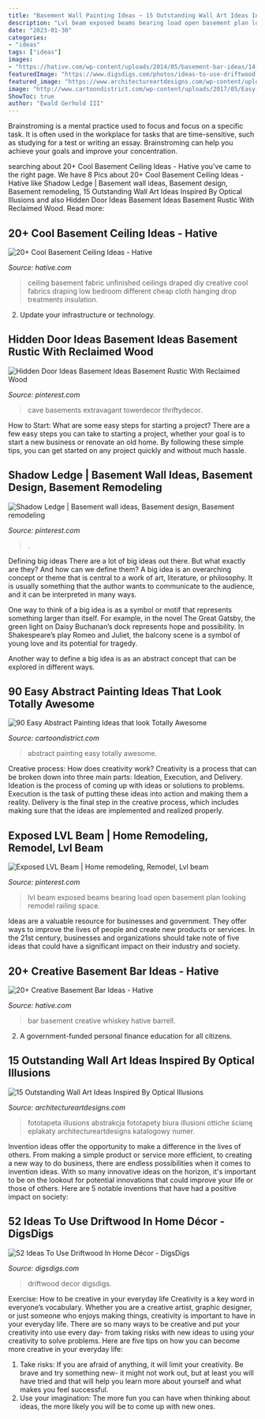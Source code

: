 ```yaml
---
title: "Basement Wall Painting Ideas ~ 15 Outstanding Wall Art Ideas Inspired By Optical Illusions"
description: "Lvl beam exposed beams bearing load open basement plan looking remodel railing space"
date: "2023-01-30"
categories:
- "ideas"
tags: ["ideas"]
images:
- "https://hative.com/wp-content/uploads/2014/05/basement-bar-ideas/14-whiskey-barrell-bar.jpg"
featuredImage: "https://www.digsdigs.com/photos/ideas-to-use-driftwood-in-home-decor-35.jpg"
featured_image: "https://www.architectureartdesigns.com/wp-content/uploads/2017/06/12-16-768x655.jpg"
image: "http://www.cartoondistrict.com/wp-content/uploads/2017/05/Easy-Abstract-Painting-Ideas23.jpg"
ShowToc: true
author: "Ewald Gerhold III"
---
```



Brainstroming is a mental practice used to focus and focus on a specific task. It is often used in the workplace for tasks that are time-sensitive, such as studying for a test or writing an essay. Brainstroming can help you achieve your goals and improve your concentration.

	

		
searching about 20+ Cool Basement Ceiling Ideas - Hative you've came to the right page. We have 8 Pics about 20+ Cool Basement Ceiling Ideas - Hative like Shadow Ledge | Basement wall ideas, Basement design, Basement remodeling, 15 Outstanding Wall Art Ideas Inspired By Optical Illusions and also Hidden Door Ideas Basement Ideas Basement Rustic With Reclaimed Wood. Read more:
		
    
## 20+ Cool Basement Ceiling Ideas - Hative

<img loading=lazy src="https://hative.com/wp-content/uploads/2014/05/basement-ceiling-ideas/10-fabric-basement-ceiling.jpg" onerror="this.onerror=null;this.src='https://tse1.mm.bing.net/th?id=OIP.Uq68x3GP3c-Gd05eaCbOcAHaE7&amp;pid=15.1';" alt="20+ Cool Basement Ceiling Ideas - Hative">

_Source: hative.com_

>ceiling basement fabric unfinished ceilings draped diy creative cool fabrics draping low bedroom different cheap cloth hanging drop treatments insulation. 

	

2. Update your infrastructure or technology.

    
## Hidden Door Ideas Basement Ideas Basement Rustic With Reclaimed Wood

<img loading=lazy src="https://i.pinimg.com/736x/d8/64/0a/d8640a87b51e0e6379772fa96cffb29d.jpg" onerror="this.onerror=null;this.src='https://tse3.mm.bing.net/th?id=OIP.1wgjQTfktPWKjkwptsZJgAHaLH&amp;pid=15.1';" alt="Hidden Door Ideas Basement Ideas Basement Rustic With Reclaimed Wood">

_Source: pinterest.com_

>cave basements extravagant towerdecor thriftydecor. 

	

How to Start: What are some easy steps for starting a project?
There are a few easy steps you can take to starting a project, whether your goal is to start a new business or renovate an old home. By following these simple tips, you can get started on any project quickly and without much hassle.

    
## Shadow Ledge | Basement Wall Ideas, Basement Design, Basement Remodeling

<img loading=lazy src="https://i.pinimg.com/736x/44/77/cd/4477cd727c89bdf262b89ac0ebc8033c--basement-walls-basement-ideas.jpg" onerror="this.onerror=null;this.src='https://tse2.mm.bing.net/th?id=OIP.wGXeEE511v13oW0rUiiy3wHaJ3&amp;pid=15.1';" alt="Shadow Ledge | Basement wall ideas, Basement design, Basement remodeling">

_Source: pinterest.com_

>. 

	

Defining big ideas
There are a lot of big ideas out there. But what exactly are they? And how can we define them?
A big idea is an overarching concept or theme that is central to a work of art, literature, or philosophy. It is usually something that the author wants to communicate to the audience, and it can be interpreted in many ways.

One way to think of a big idea is as a symbol or motif that represents something larger than itself. For example, in the novel The Great Gatsby, the green light on Daisy Buchanan’s dock represents hope and possibility. In Shakespeare’s play Romeo and Juliet, the balcony scene is a symbol of young love and its potential for tragedy.

Another way to define a big idea is as an abstract concept that can be explored in different ways.

    
## 90 Easy Abstract Painting Ideas That Look Totally Awesome

<img loading=lazy src="http://www.cartoondistrict.com/wp-content/uploads/2017/05/Easy-Abstract-Painting-Ideas23.jpg" onerror="this.onerror=null;this.src='https://tse1.mm.bing.net/th?id=OIP.BwVgtuDaHEpAY3uKGEk2VAHaOZ&amp;pid=15.1';" alt="90 Easy Abstract Painting Ideas that look Totally Awesome">

_Source: cartoondistrict.com_

>abstract painting easy totally awesome. 

	

Creative process: How does creativity work?
Creativity is a process that can be broken down into three main parts: Ideation, Execution, and Delivery. Ideation is the process of coming up with ideas or solutions to problems. Execution is the task of putting these ideas into action and making them a reality. Delivery is the final step in the creative process, which includes making sure that the ideas are implemented and realized properly.

    
## Exposed LVL Beam | Home Remodeling, Remodel, Lvl Beam

<img loading=lazy src="https://i.pinimg.com/736x/b3/40/7a/b3407ad4e0481b84f5252e81fef61694.jpg" onerror="this.onerror=null;this.src='https://tse3.mm.bing.net/th?id=OIP.0v3TI2gndotTyAx_K1cIBQHaKj&amp;pid=15.1';" alt="Exposed LVL Beam | Home remodeling, Remodel, Lvl beam">

_Source: pinterest.com_

>lvl beam exposed beams bearing load open basement plan looking remodel railing space. 

	

Ideas are a valuable resource for businesses and government. They offer ways to improve the lives of people and create new products or services. In the 21st century, businesses and organizations should take note of five ideas that could have a significant impact on their industry and society.

    
## 20+ Creative Basement Bar Ideas - Hative

<img loading=lazy src="https://hative.com/wp-content/uploads/2014/05/basement-bar-ideas/14-whiskey-barrell-bar.jpg" onerror="this.onerror=null;this.src='https://tse1.mm.bing.net/th?id=OIP.mZQog2DW37ov4x2oDwJXvQHaJ4&amp;pid=15.1';" alt="20+ Creative Basement Bar Ideas - Hative">

_Source: hative.com_

>bar basement creative whiskey hative barrell. 

	

2. A government-funded personal finance education for all citizens.

    
## 15 Outstanding Wall Art Ideas Inspired By Optical Illusions

<img loading=lazy src="https://www.architectureartdesigns.com/wp-content/uploads/2017/06/12-16-768x655.jpg" onerror="this.onerror=null;this.src='https://tse4.mm.bing.net/th?id=OIP.wj1RjFAqEamqEpr9vNPoDQHaGU&amp;pid=15.1';" alt="15 Outstanding Wall Art Ideas Inspired By Optical Illusions">

_Source: architectureartdesigns.com_

>fototapeta illusions abstrakcja fototapety biura illusioni ottiche ścianę eplakaty architectureartdesigns katalogowy numer. 

	

Invention ideas offer the opportunity to make a difference in the lives of others. From making a simple product or service more efficient, to creating a new way to do business, there are endless possibilities when it comes to invention ideas. With so many innovative ideas on the horizon, it's important to be on the lookout for potential innovations that could improve your life or those of others. Here are 5 notable inventions that have had a positive impact on society: 
    
## 52 Ideas To Use Driftwood In Home Décor - DigsDigs

<img loading=lazy src="https://www.digsdigs.com/photos/ideas-to-use-driftwood-in-home-decor-35.jpg" onerror="this.onerror=null;this.src='https://tse2.mm.bing.net/th?id=OIP.rIEcS8OP17iq6vXUCIrKkgHaJ4&amp;pid=15.1';" alt="52 Ideas To Use Driftwood In Home Décor - DigsDigs">

_Source: digsdigs.com_

>driftwood decor digsdigs. 

	

Exercise: How to be creative in your everyday life
Creativity is a key word in everyone’s vocabulary. Whether you are a creative artist, graphic designer, or just someone who enjoys making things, creativity is important to have in your everyday life. There are so many ways to be creative and put your creativity into use every day- from taking risks with new ideas to using your creativity to solve problems. Here are five tips on how you can become more creative in your everyday life: 
1. Take risks: If you are afraid of anything, it will limit your creativity. Be brave and try something new- it might not work out, but at least you will have tried and that will help you learn more about yourself and what makes you feel successful. 
2. Use your imagination: The more fun you can have when thinking about ideas, the more likely you will be to come up with new ones.

